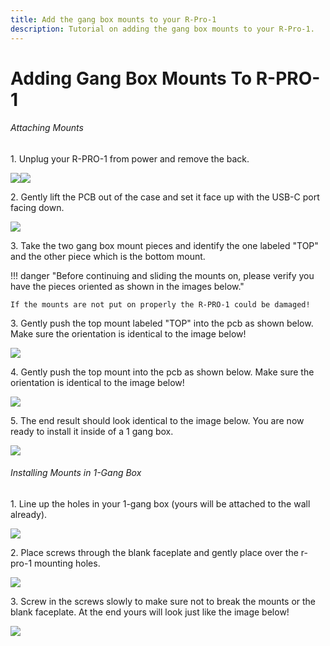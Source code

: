 ```yaml
---
title: Add the gang box mounts to your R-Pro-1
description: Tutorial on adding the gang box mounts to your R-Pro-1.
---
```

# Adding Gang Box Mounts To R-PRO-1

###### Attaching Mounts

1\. Unplug your R-PRO-1 from power and remove the back.

![](../../../assets/rpro-1-add-co2-lift-lid-1.jpg)![](../../../assets/rpro-1-add-co2-remove-lid.jpg)

2\. Gently lift the PCB out of the case and set it face up with the USB-C port facing down.

![](../../../assets/r-pro-1-no-case-mmwave-facing-up.jpg)

3\. Take the two gang box mount pieces and identify the one labeled "TOP" and the other piece which is the bottom mount.

!!! danger "Before continuing and sliding the mounts on, please verify you have the pieces oriented as shown in the images below."

    If the mounts are not put on properly the R-PRO-1 could be damaged!

3\. Gently push the top mount labeled "TOP" into the pcb as shown below. Make sure the orientation is identical to the image below!

![](../../../assets/r-pro-1-gang-box-top-mount.jpg)

4\. Gently push the top mount into the pcb as shown below. Make sure the orientation is identical to the image below!

![](../../../assets/r-pro-1-gang-box-bottom-mount.jpg)

5\. The end result should look identical to the image below. You are now ready to install it inside of a 1 gang box.

![](../../../assets/r-pro-1-gang-box-mounts-installed.jpg)

###### Installing Mounts in 1-Gang Box

1\. Line up the holes in your 1-gang box (yours will be attached to the wall already).

![](../../../assets/r-pro-1-gang-box-line-up-holes.jpg)

2\. Place screws through the blank faceplate and gently place over the r-pro-1 mounting holes.

![](../../../assets/r-pro-1-gang-box-install-faceplate.jpg)

3\. Screw in the screws slowly to make sure not to break the mounts or the blank faceplate. At the end yours will look just like the image below!

![](../../../assets/r-pro-1-gang-box-face-plate-installed-finished.jpg)